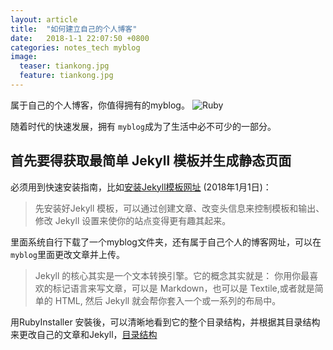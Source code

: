 ```yaml
---
layout: article
title:  "如何建立自己的个人博客"
date:   2018-1-1 22:07:50 +0800
categories: notes_tech myblog
image:
  teaser: tiankong.jpg
  feature: tiankong.jpg
---
```

属于自己的个人博客，你值得拥有的myblog。
![Ruby](https://www.ruby-lang.org/images/header-ruby-logo.png)

随着时代的快速发展，拥有 `myblog`成为了生活中必不可少的一部分。


## 首先要得获取最简单 Jekyll 模板并生成静态页面

必须用到快速安装指南，比如[安装Jekyll模板网址](https://wiki.jikexueyuan.com/project/jekyll/quickstart.html/) (2018年1月1日)：

>  先安装好Jekyll 模板，可以通过创建文章、改变头信息来控制模板和输出、修改 Jekyll 设置来使你的站点变得更有趣其起来。

里面系统自行下载了一个myblog文件夹，还有属于自己个人的博客网址，可以在 `myblog`里面更改文章并上传。

> Jekyll 的核心其实是一个文本转换引擎。它的概念其实就是： 你用你最喜欢的标记语言来写文章，可以是 Markdown，也可以是 Textile,或者就是简单的 HTML, 然后 Jekyll 就会帮你套入一个或一系列的布局中。

用RubyInstaller 安裝後，可以清晰地看到它的整个目录结构，并根据其目录结构来更改自己的文章和Jekyll，[目录结构](https://wiki.jikexueyuan.com/project/jekyll/structure.html/)



[rubyinstaller]: https://rubyinstaller.org/downloads/
[Rei_Ruby-China]: https://ruby-china.org/topics/26191
[no_ruby_on_windows]: https://ruby-china.org/topics/1020
